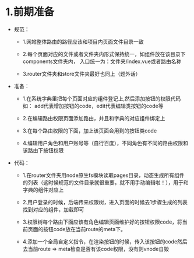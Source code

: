 
# 1.前期准备

  + 规范：

    + 1.网站整体路由的路径应该和项目内页面文件目录一致


    + 2.每个页面对应的文件或者文件夹内形式保持统一，如组件放在该目录下components文件夹内，  入口统一为：文件夹/index.vue或者路由名称


    + 3.router文件夹和store文件夹最好也同上（题外话）


  + 准备：

    
    + 1.在系统字典里把每个页面对应的组件登记上,然后添加按钮的权限代码 如： add代表增加按钮的code，edit代表编辑类按钮的code等

    + 2.在编辑路由权限页面添加路由，并且和字典的对应组件绑定上

    + 3.在每个路由权限的下面，加上该页面会用到的按钮类code

    + 4.编辑用户角色和用户账号等（自行百度），不同角色有不同的路由权限和该路由下按钮权限

+ 代码：

  + 1.在router文件夹用node原生fs模块读取pages目录，动态生成所有组件的列表（这时候规范的文件目录就很重要，就不用手动编辑啦！），用于和字典的组件对应上

  + 2.用户登录的时候，后端传来权限树，进入页面的时候去1步骤生成的列表找到对应的组件，加载即可

  + 3.权限树每个路由下面应该有角色编辑页面维护好的按钮权限code，将当前页面的按钮code放在当前route的meta下。

  + 4.添加一个全局自定义指令，在渲染按钮的时候，传入该按钮的code然后去当前route => meta检查是否有该code权限，没有则vnode自毁
